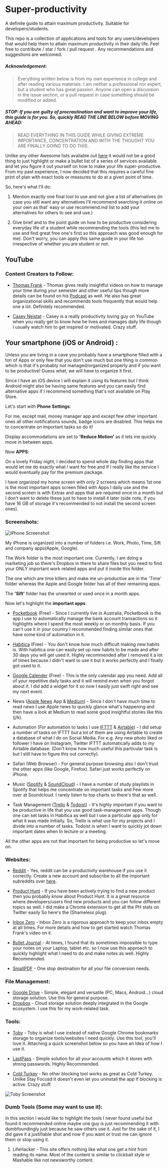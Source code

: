# Super-productivity
A definite guide to attain maximum productivity. Suitable for developers/students.

This repo is a collection of applications and tools for any users/developers that would help them to attain maximum productivity in their daily life. 
Feel free to contribute / star / fork / pull request . Any recommendations and suggestions are welcomed.

##### Acknowledgement:  
> Everything written below is from my own experience in college and after reading various materials. I am neither a professional nor expert, but a student who has great passion. Anyone can open a discussion in the issue section, or a pull request in case something should be modified or added.

##### STOP: If you are guilty of procrastination and want to improve your life, this guide is for you. So, quickly READ THE LINE BELOW before MOVING AHEAD:

> READ EVERYTHING IN THIS GUIDE WHILE GIVING EXTREME IMPORTANCE, CONCENTRATION AND WITH THE THOUGHT YOU ARE FINALLY GOING TO DO THIS.

	
Unlike any other Awesome lists available out [here](https://github.com/sindresorhus/awesome) it would not be a good thing to just highlight or make a bullet list of a series of services available and let you figure it out yourself on how to make your life super-productive. From my past experience, I now decided that this requires a careful fine print of plan with exact tools or measures to do at a given point of time.

So, here's what I'll do:

1. Mention exactly one final tool to use and not give a list of alternatives (in case you still want any alternatives I'll recommend searching it online on your own as that' easy or use recommend.md list to add your alternatives for others to see and use.)

2. Give brief and to the point guide on how to be productive considering everyday life of a student while recommending the tools (this led me to use and find great free one's first so this approach was good enough for me). Don't worry, you can apply this same guide in your life too irrespective of whether you are student or not.

## YouTube 

### Content Creators to Follow:

- [Thomas Frank](https://www.youtube.com/user/electrickeye91) - Thomas gives really insightful videos on how to manage your time during your semester and other useful tips though more details can be found on his [Podcast](https://www.youtube.com/channel/UCqfULGuGGjpAfVsADlVR6vQ) as well.  He also has great organizational skills and recommends tools frequently that would help one a lot. Definitely recommended.

- [Casey Neistat](https://www.youtube.com/user/caseyneistat) - Casey is a really productivity loving guy on YouTube when you really get to know how he lives and manages daily life though I usually watch him to get inspired or motivated. Crazy stuff. 

## Your smartphone (iOS or Android) :

Unless you are living in a cave you probably have a smartphone filled with a ton of Apps or only few that you don't use much but one thing is common which is that it's probably not managed/organized properly and if you want to be productive! Guess what, we will have to organize it first.

Since I have an iOS device I will explain it using its features but I think Android might also be having same features and you can easily find alternative apps if I recommend something that's not available on Play Store.

Let's start with **Phone Settings**:

For me, except mail, money manager app and except few other important ones all other notifications sounds, badge icons are disabled. This helps me to concentrate on important tasks so do it!

Display accommodations are set to **'Reduce Motion'** as it lets me quickly move in between apps.

Now **APPS**:

On a lovely Friday night, I decided to spend whole day finding apps that would let me do exactly what I want for free and If I really like the service I would eventually pay for the premium package.

I have organized my home screen with only 2 screens which means 1st one is the most important apps screen filled with Apps I daily use and the second screen is with Extras and apps that are required once in a month but I don't want to delete these just to have to install it later (side note, if you have 16 GB of storage it's recommended to not install the second screen ones).

### Screenshots: 
 ![iPhone Screenshot](http://oi63.tinypic.com/ohisev.jpg)


My iPhone is organized into a number of folders i.e. Work, Photo, Time, Sift and company apps(Apple, Google).

The Work folder is the most important one. Currently, I am doing a marketing job so there's Dropbox in there to share files but you need to find your ONLY important work related apps and put it inside this folder.

The one which are time killers and make me un-productive are in the 'Time' folder whereas the Apple and Google folder has all of their remaining apps.

The **'Sift'** folder has the unwanted or used once in a month apps.

Now let's highlight the **important apps**:

- [Pocketbook](https://getpocketbook.com/) (Free) - Since I currently live in Australia, Pocketbook is the app I use to automatically manage the bank account transactions so it highlights where I spend the most weekly or on monthly basis. If you can't use it in your country I recommended finding similar ones that have some kind of automation in it.

- [Habitica](https://habitica.com) (Free) - You don't know how much difficult making new habits is. With habitica one can easily set up new habits to be made and after 30 days you will get used it. Highly recommended after I removed it a lot of times because I didn't want to use it but it works perfectly and I finally got used to it.

- [Google Calender](https://calendar.google.com/calendar) (Free) - This is the only calendar app you need. Add all of your repetitive daily tasks and it will remind even when you forgot about it. I did add a widget for it so now I easily just swift right and see my next event.

- News ([Apple News](https://www.apple.com/news/) App & [Medium](https://medium.com/)) - Since I don't have much time to read news I use Apple news to quickly glance what's happening and then have a look at Medium to read some good insightful stories like this (j/k).

- Automation (For automation to tasks I use [IFTTT](https://ifttt.com/) & [Airtable](https://airtable.com/)) - I did setup a number of tasks on IFTTT but a lot of them are using Airtable to create a database of what I do on Social Media. For e.g. Any new photo liked or follower I have on Instagram, Twitter IFTTT automatically adds to my Airtable database. (Don't know how much useful this particular task is but I still have to figure this out correctly).

- Safari (Web Browser)  - For general purpose browsing also I don't trust the other apps (like Google, Firefox). Safari just works perfectly on iPhone.

- Music ([Spotify](https://www.spotify.com) & [SoundCloud](https://soundcloud.com/)) - I have a number of study playlists in Spotify that helps me concentrate on important tasks and Few more over at Soundcloud. I rarely listen to top charts so there's that as well.

- Task Management ([Trello](https://trello.com/) & [Todoist](https://en.todoist.com/)) - It's highly important if you want to be productive in life that you use good task-management apps. Though one can set tasks in Habitica as well but I use a particular app only for what it was made initially. So, Trello is what use for my projects and I divide into a number of tasks. Todoist is when I want to quickly jot down important dates when In lecture or a meeting.

All the other apps are not that important for being productive so let's move on.

### Websites:

- [Reddit](https://www.reddit.com) - Yes, reddit can be a productivity warehouse if you use it correctly. Create a new account and subscribe to all the important subreddits over [here](https://www.reddit.com/r/java/comments/243njx/what_subreddits_should_a_software_developer/).

- [Product Hunt](https://www.producthunt.com/) - If you have been actively trying to find a new product then you probably know about Product Hunt. It is a great resource where developers/users find new products and you can follow different topics as well. I did make a Chrome extension to get all the PH stats on Twitter easily So here's the (Shameless plug).

- [Inbox Zero](http://www.43folders.com/izero) - Inbox Zero is a rigorous approach to keep your inbox empty at all times. For more details and how to get started watch Thomas Frank's video on it.

- [Bullet Journal](http://bulletjournal.com/) - At times, I found that its sometimes impossible to type your notes on your Laptop, tablet etc. so I now use this approach to quickly highlight what I need to do and make notes as well. Highly Recommended.

- [SmallPDF](https://smallpdf.com/) - One stop destination for all your file conversion needs.

### File Management:

- [Google Drive](https://www.google.com/drive/) - Simple, elegant and versatile (PC, Macs, Android...) cloud storage solution. Use this for general purpose.
- [Dropbox](https://www.dropbox.com/login) - Cloud storage solution deeply integrated in the Google ecosystem. I use this for my work-related task.

### Tools:

- [Toby](https://chrome.google.com/webstore/detail/toby-for-chrome/hddnkoipeenegfoeaoibdmnaalmgkpip?hl=en) - Toby is what I use instead of native Google Chrome bookmarks storage to organize tools/websites I need quickly. Use this tool, you'll love it. Attaching a quick screenshot below so you have an Idea of how I use it.

- [LastPass](https://www.lastpass.com/) - Simple solution for all your accounts which it stores with strong passwords. Highly Recommended.

- [Cold Turkey](https://getcoldturkey.com/) - No other blocking tool works as great as Cold Turkey. Unlike Stay Focusd it doesn't even let you uninstall the app if blocking is active. Crazy stuff.


![Toby Screenshot](http://oi68.tinypic.com/2lt6mhf.jpg)

### Dumb Tools (Some may want to use it):

In this section I would like to highlight the tools I never found useful but found it recommended online maybe one guy is just recommending it with dumbfoundingly just because he saw others use it. Just for the sake of it, I did gave it a justifiable shot and now if you want or trust me can ignore them or stop using it.

1. LifeHacker - This site offers nothing like what one get a hint from reading its name. Most of the content is similar to clickbait style or Mashable like not newsworthy content.
